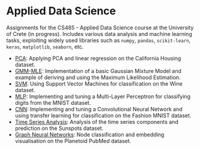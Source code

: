 # Applied Data Science

Assignments for the CS485 - Applied Data Science course at the University of Crete (in progress). Includes various data analysis and machine learning tasks, exploiting widely used libraries such as `numpy`, `pandas`, `scikit-learn`, `keras`, `matplotlib`, `seaborn`, etc.

- [PCA](HW1-PCA.ipynb): Applying PCA and linear regression on the California Housing dataset.
- [GMM-MLE](HW2-GMM-MLE.ipynb): Implementation of a basic Gaussian Mixture Model and example of deriving and using the Maximum Likelihood Estimation.
- [SVM](HW3-SVM.ipynb): Using Support Vector Machines for classification on the Wine dataset.
- [MLP](HW4-MLP.ipynb): Implementing and tuning a Multi-Layer Perceptron for classifying digits from the MNIST dataset.
- [CNN](HW5-CNN.ipynb): Implementing and tuning a Convolutional Neural Network and using transfer learning for classification on the Fashion MNIST dataset.
- [Time Series Analysis](HW6-TSA.ipynb): Analysis of the time series components and prediction on the Sunspots dataset.
- [Graph Neural Networks](HW7-GNN.ipynb): Node classification and embedding visualisation on the Planetoid PubMed dataset.
